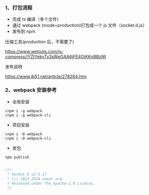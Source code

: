 
### 1、打包流程

* 完成 ts 编译（多个文件）
* 通过 webpack (mode=production)打包成一个 js 文件（socket.d.js）
* 发布到 npm

压缩工具(production 后，不需要了)

https://www.wetools.com/js-compress/iYZtYekyTx3sWeGAA6jFE4GjKKnBBzNt

发布说明

https://www.jb51.net/article/278264.htm

### 2、webpack 安装参考

* 全局安装

```
cnpm i -g webpack
cnpm i -g webpack-cli
```

* 项目安装

```
cnpm i -D webpack
cnpm i -D webpack-cli
```

* 发包

```
npm publish
```


```javascript

/*!
 * Socket.D v2.5.17
 * (c) 2023-2024 noear.org
 * Released under the Apache-2.0 License.
 */

```